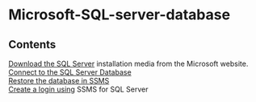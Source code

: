 Microsoft-SQL-server-database
============
## Contents 
[Download the SQL Server](sections/01-Install-SQL-server.md) installation media from the Microsoft website.<br>
[Connect to the SQL Server Database](Connect-to-Server-Database.md)<br>
[Restore the database in SSMS](sections/02-Restore-database.md)<br> 
[Create a login using](sections/03-Create-a-login-using.md) SSMS for SQL Server 
[](sections/01-Install-SQL-server.md) 
